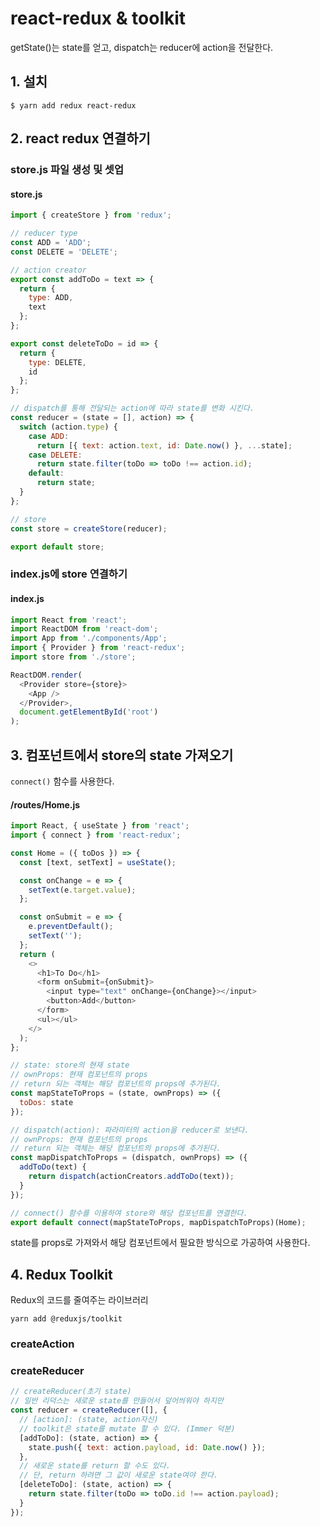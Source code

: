 # react-redux & toolkit

getState()는 state를 얻고, dispatch는 reducer에 action을 전달한다.

## 1. 설치

```
$ yarn add redux react-redux
```

## 2. react redux 연결하기

### store.js 파일 생성 및 셋업

#### store.js
```js
import { createStore } from 'redux';

// reducer type
const ADD = 'ADD';
const DELETE = 'DELETE';

// action creator
export const addToDo = text => {
  return {
    type: ADD,
    text
  };
};

export const deleteToDo = id => {
  return {
    type: DELETE,
    id
  };
};

// dispatch를 통해 전달되는 action에 따라 state를 변화 시킨다.
const reducer = (state = [], action) => {
  switch (action.type) {
    case ADD:
      return [{ text: action.text, id: Date.now() }, ...state];
    case DELETE:
      return state.filter(toDo => toDo !== action.id);
    default:
      return state;
  }
};

// store
const store = createStore(reducer);

export default store;
```

### index.js에 store 연결하기

#### index.js

```js
import React from 'react';
import ReactDOM from 'react-dom';
import App from './components/App';
import { Provider } from 'react-redux';
import store from './store';

ReactDOM.render(
  <Provider store={store}>
    <App />
  </Provider>,
  document.getElementById('root')
);

```

## 3. 컴포넌트에서 store의 state 가져오기

`connect()` 함수를 사용한다.

#### /routes/Home.js

```js
import React, { useState } from 'react';
import { connect } from 'react-redux';

const Home = ({ toDos }) => {
  const [text, setText] = useState();

  const onChange = e => {
    setText(e.target.value);
  };

  const onSubmit = e => {
    e.preventDefault();
    setText('');
  };
  return (
    <>
      <h1>To Do</h1>
      <form onSubmit={onSubmit}>
        <input type="text" onChange={onChange}></input>
        <button>Add</button>
      </form>
      <ul></ul>
    </>
  );
};

// state: store의 현재 state
// ownProps: 현재 컴포넌트의 props
// return 되는 객체는 해당 컴포넌트의 props에 추가된다.
const mapStateToProps = (state, ownProps) => ({
  toDos: state
});

// dispatch(action): 파라미터의 action을 reducer로 보낸다.
// ownProps: 현재 컴포넌트의 props
// return 되는 객체는 해당 컴포넌트의 props에 추가된다.
const mapDispatchToProps = (dispatch, ownProps) => ({
  addToDo(text) {
    return dispatch(actionCreators.addToDo(text));
  }
});

// connect() 함수를 이용하여 store와 해당 컴포넌트를 연결한다.
export default connect(mapStateToProps, mapDispatchToProps)(Home);
```

state를 props로 가져와서 해당 컴포넌트에서 필요한 방식으로 가공하여 사용한다.

## 4. Redux Toolkit

Redux의 코드를 줄여주는 라이브러리

```
yarn add @reduxjs/toolkit
```

### createAction

### createReducer

```js
// createReducer(초기 state)
// 일반 리덕스는 새로운 state를 만들어서 덮어씌워야 하지만
const reducer = createReducer([], {
  // [action]: (state, action자신)
  // toolkit은 state를 mutate 할 수 있다. (Immer 덕분)
  [addToDo]: (state, action) => {
    state.push({ text: action.payload, id: Date.now() });
  },
  // 새로운 state를 return 할 수도 있다.
  // 단, return 하려면 그 값이 새로운 state여야 한다.
  [deleteToDo]: (state, action) => {
    return state.filter(toDo => toDo.id !== action.payload);
  }
});

```
